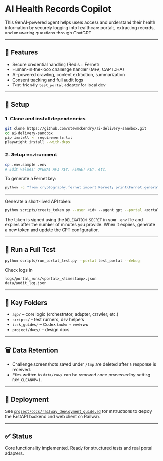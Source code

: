 # AI Health Records Copilot

This GenAI-powered agent helps users access and understand their health information by securely logging into healthcare portals, extracting records, and answering questions through ChatGPT.

---

## 🚀 Features
- Secure credential handling (Redis + Fernet)
- Human-in-the-loop challenge handler (MFA, CAPTCHA)
- AI-powered crawling, content extraction, summarization
- Consent tracking and full audit logs
- Test-friendly `test_portal` adapter for local dev

---

## 🔧 Setup

### 1. Clone and install dependencies
```bash
git clone https://github.com/stewmckendry/ai-delivery-sandbox.git
cd ai-delivery-sandbox
pip install -r requirements.txt
playwright install --with-deps
```

### 2. Setup environment
```bash
cp .env.sample .env
# Edit values: OPENAI_API_KEY, FERNET_KEY, etc.
```
To generate a Fernet key:
```bash
python -c "from cryptography.fernet import Fernet; print(Fernet.generate_key().decode())"
```
---

Generate a short-lived API token:
```bash
python scripts/create_token.py --user <id> --agent gpt --portal <portal> --minutes 60
```
The token is signed using the `DELEGATION_SECRET` in your `.env` file and expires
after the number of minutes you provide. When it expires, generate a new token
and update the GPT configuration.

---

## 🧪 Run a Full Test
```bash
python scripts/run_portal_test.py --portal test_portal --debug
```

Check logs in:
```
logs/portal_runs/<portal>_<timestamp>.json
data/audit_log.json
```

---

## 📁 Key Folders
- `app/` – core logic (orchestrator, adapter, crawler, etc.)
- `scripts/` – test runners, dev helpers
- `task_guides/` – Codex tasks + reviews
- `project/docs/` – design docs

---

## 🗑️ Data Retention
- Challenge screenshots saved under `/tmp` are deleted after a response is received.
- Files written to `data/raw/` can be removed once processed by setting `RAW_CLEANUP=1`.

---

## 🚀 Deployment
See [`project/docs/railway_deployment_guide.md`](project/docs/railway_deployment_guide.md) for instructions to deploy the FastAPI backend and web client on Railway.

---

## ✅ Status
Core functionality implemented. Ready for structured tests and real portal adapters.